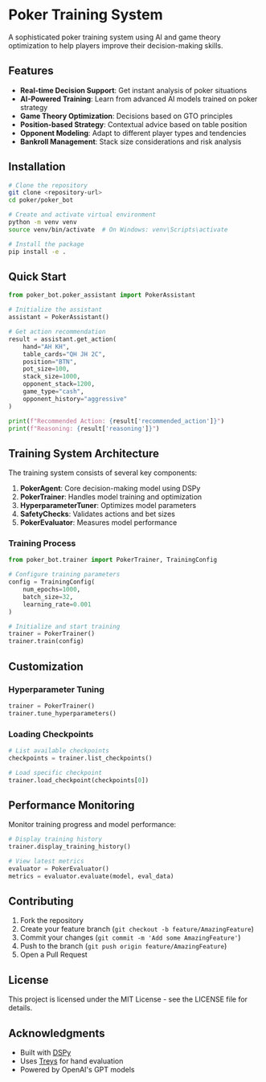 # Poker Training System

A sophisticated poker training system using AI and game theory optimization to help players improve their decision-making skills.

## Features

- **Real-time Decision Support**: Get instant analysis of poker situations
- **AI-Powered Training**: Learn from advanced AI models trained on poker strategy
- **Game Theory Optimization**: Decisions based on GTO principles
- **Position-based Strategy**: Contextual advice based on table position
- **Opponent Modeling**: Adapt to different player types and tendencies
- **Bankroll Management**: Stack size considerations and risk analysis

## Installation

```bash
# Clone the repository
git clone <repository-url>
cd poker/poker_bot

# Create and activate virtual environment
python -m venv venv
source venv/bin/activate  # On Windows: venv\Scripts\activate

# Install the package
pip install -e .
```

## Quick Start

```python
from poker_bot.poker_assistant import PokerAssistant

# Initialize the assistant
assistant = PokerAssistant()

# Get action recommendation
result = assistant.get_action(
    hand="AH KH",
    table_cards="QH JH 2C",
    position="BTN",
    pot_size=100,
    stack_size=1000,
    opponent_stack=1200,
    game_type="cash",
    opponent_history="aggressive"
)

print(f"Recommended Action: {result['recommended_action']}")
print(f"Reasoning: {result['reasoning']}")
```

## Training System Architecture

The training system consists of several key components:

1. **PokerAgent**: Core decision-making model using DSPy
2. **PokerTrainer**: Handles model training and optimization
3. **HyperparameterTuner**: Optimizes model parameters
4. **SafetyChecks**: Validates actions and bet sizes
5. **PokerEvaluator**: Measures model performance

### Training Process

```python
from poker_bot.trainer import PokerTrainer, TrainingConfig

# Configure training parameters
config = TrainingConfig(
    num_epochs=1000,
    batch_size=32,
    learning_rate=0.001
)

# Initialize and start training
trainer = PokerTrainer()
trainer.train(config)
```

## Customization

### Hyperparameter Tuning

```python
trainer = PokerTrainer()
trainer.tune_hyperparameters()
```

### Loading Checkpoints

```python
# List available checkpoints
checkpoints = trainer.list_checkpoints()

# Load specific checkpoint
trainer.load_checkpoint(checkpoints[0])
```

## Performance Monitoring

Monitor training progress and model performance:

```python
# Display training history
trainer.display_training_history()

# View latest metrics
evaluator = PokerEvaluator()
metrics = evaluator.evaluate(model, eval_data)
```

## Contributing

1. Fork the repository
2. Create your feature branch (`git checkout -b feature/AmazingFeature`)
3. Commit your changes (`git commit -m 'Add some AmazingFeature'`)
4. Push to the branch (`git push origin feature/AmazingFeature`)
5. Open a Pull Request

## License

This project is licensed under the MIT License - see the LICENSE file for details.

## Acknowledgments

- Built with [DSPy](https://github.com/stanfordnlp/dspy)
- Uses [Treys](https://github.com/ihendley/treys) for hand evaluation
- Powered by OpenAI's GPT models
